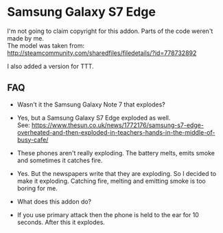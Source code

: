 # Samsung Galaxy S7 Edge

I'm not going to claim copyright for this addon. Parts of the code weren't made by me.  
The model was taken from: http://steamcommunity.com/sharedfiles/filedetails/?id=778732892

I also added a version for TTT.

## FAQ

- Wasn't it the Samsung Galaxy Note 7 that explodes?
 - Yes, but a Samsung Galaxy S7 Edge exploded as well.  
 See: https://www.thesun.co.uk/news/1772176/samsung-s7-edge-overheated-and-then-exploded-in-teachers-hands-in-the-middle-of-busy-cafe/

- These phones aren't really exploding. The battery melts, emits smoke and sometimes it catches fire.
 - Yes. But the newspapers write that they are exploding. So I decided to make it exploding. Catching fire, melting and emitting smoke is too boring for me.

- What does this addon do?
 - If you use primary attack then the phone is held to the ear for 10 seconds. After this it explodes.
